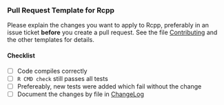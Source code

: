 
### Pull Request Template for Rcpp

Please explain the changes you want to apply to Rcpp, preferably in an issue ticket **before** you create a pull request. See the file [Contributing](https://github.com/RcppCore/Rcpp/blob/master/Contributing.md) and the other templates for details.

#### Checklist

- [ ] Code compiles correctly
- [ ] `R CMD check` still passes all tests
- [ ] Prefereably, new tests were added which fail without the change
- [ ] Document the changes by file in [ChangeLog](https://github.com/RcppCore/Rcpp/blob/master/ChangeLog)
